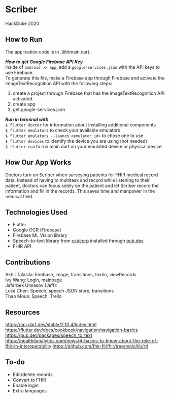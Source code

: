 # Scriber
HackDuke 2020

## How to Run
The application code is in .\lib\main.dart.  

***How to get Google Firebase API Key***  
inside of ```android >> app```, add a ```google-services.json``` with the API keys to use Firebase.  
To generate this file, make a Firebase app through Firebase and activate the ImageTextRecognition API with the following steps:  
1. create a project through Firebase that has the ImageTextRecognition API activated.  
2. create app
3. get google-services.json

***Run in terminal with***  
```$ flutter doctor``` for information about installing additional components  
```$ flutter emulators``` to check your available emulators  
```$ flutter emulators --launch <emulator id>``` to chose one to use  
```$ flutter devices``` to identify the device you are using (not needed)  
```$ flutter run``` to run main.dart on your emulated device or physical device 

## How Our App Works
Doctors turn on Scriber when surveying patients for FHIR medical record data. Instead of having to multitask and record while listening to their patient, doctors can focus solely on the patient and let Scriber record the information and fill in the records. This saves time and manpower in the medical field. 

## Technologies Used
- Flutter
- Google OCR (Firebase)
- Firebase ML Vision library
- Speech-to-text library from [csdcorp](https://pub.dev/packages/speech_to_text) installed through [pub.dev](https://flutter.dev/docs/development/packages-and-plugins/using-packages)
- FHIR API

## Contributions
Akhil Talasila: Firebase, image, transitions, textio, viewRecords  
Ivy Wang: Login, mainpage  
Jafarbek Ulmasov (Jeff):   
Luke Chen: Speech, speech JSON store, transitions  
Thao Moua: Speech, Trello  

## Resources
https://api.dart.dev/stable/2.10.4/index.html
https://flutter.dev/docs/cookbook/navigation/navigation-basics
https://pub.dev/packages/speech_to_text
https://healthitanalytics.com/news/4-basics-to-know-about-the-role-of-fhir-in-interoperability
https://github.com/fhir-fli/fhir/tree/main/lib/r4

## To-do
- Edit/delete records
- Convert to FHIR
- Enable login
- Extra languages
